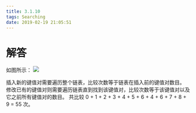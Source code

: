 ```yaml
---
title: 3.1.10
tags: Searching
date: 2019-02-19 21:05:51
---
```


# 解答

如图所示：
![](./1.png)

插入新的键值对需要遍历整个链表，比较次数等于链表在插入前的键值对数目。
修改已有的键值对则需要遍历链表直到找到该键值对，比较次数等于该键值对以及它之前所有键值对的数目。
共比较 0 + 1 + 2 + 3 + 4 + 5 + 6 + 4 + 6 +  7 + 8 + 9 = 55 次。

